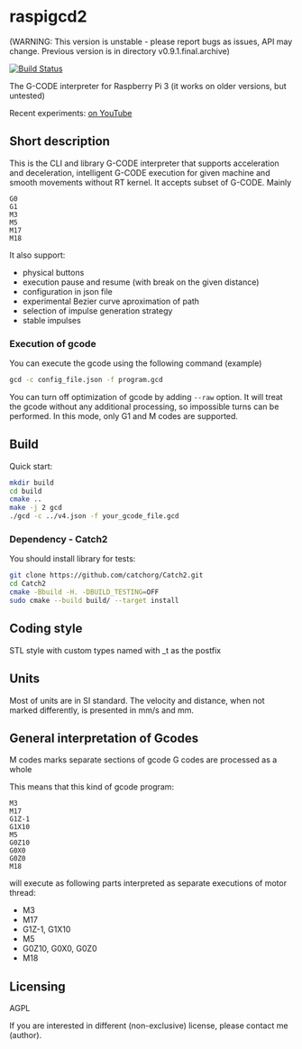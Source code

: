 # raspigcd2

(WARNING: This version is unstable - please report bugs as issues, API may change. Previous version is in directory v0.9.1.final.archive)

[![Build Status](https://travis-ci.org/pantadeusz/raspigcd2.svg?branch=master)](https://travis-ci.org/pantadeusz/raspigcd2)

The G-CODE interpreter for Raspberry Pi 3 (it works on older versions, but untested)

Recent experiments: [on YouTube](https://www.youtube.com/watch?time_continue=1&v=AFNFixXfOOk)

## Short description

This is the CLI and library G-CODE interpreter that supports acceleration and deceleration, 
intelligent G-CODE execution for given machine 
and smooth movements without RT kernel. It accepts subset of G-CODE. Mainly

```gcode
G0
G1
M3
M5
M17
M18
```

It also support:

* physical buttons
* execution pause and resume (with break on the given distance)
* configuration in json file
* experimental Bezier curve aproximation of path
* selection of impulse generation strategy
* stable impulses

### Execution of gcode

You can execute the gcode using the following command (example)

```bash
gcd -c config_file.json -f program.gcd
```

You can turn off optimization of gcode by adding ```--raw``` option. It will treat the gcode
without any additional processing, so impossible turns can be performed. In this
mode, only G1 and M codes are supported.

## Build

Quick start:

```bash
mkdir build
cd build
cmake ..
make -j 2 gcd
./gcd -c ../v4.json -f your_gcode_file.gcd
```

### Dependency - Catch2

You should install library for tests:

```bash
git clone https://github.com/catchorg/Catch2.git
cd Catch2
cmake -Bbuild -H. -DBUILD_TESTING=OFF
sudo cmake --build build/ --target install
```

## Coding style

STL style with custom types named with _t as the postfix

## Units

Most of units are in SI standard. 
The velocity and distance, when not marked differently, 
is presented in mm/s and mm.

## General interpretation of Gcodes

M codes marks separate sections of gcode
G codes are processed as a whole

This means that this kind of gcode program:

```gcode
M3
M17
G1Z-1
G1X10
M5
G0Z10
G0X0
G0Z0
M18
```

will  execute as following parts interpreted as separate executions of motor thread:

 * M3
 * M17
 * G1Z-1, G1X10
 * M5
 * G0Z10, G0X0, G0Z0
 * M18

## Licensing

AGPL

If you are interested in different (non-exclusive) license, please contact me (author).
